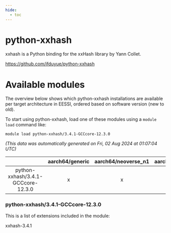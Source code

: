 ```yaml
---
hide:
  - toc
---
```


python-xxhash
=============


xxhash is a Python binding for the xxHash library by Yann Collet.

https://github.com/ifduyue/python-xxhash
# Available modules


The overview below shows which python-xxhash installations are available per target architecture in EESSI, ordered based on software version (new to old).

To start using python-xxhash, load one of these modules using a `module load` command like:

```shell
module load python-xxhash/3.4.1-GCCcore-12.3.0
```

*(This data was automatically generated on Fri, 02 Aug 2024 at 01:07:04 UTC)*  

| |aarch64/generic|aarch64/neoverse_n1|aarch64/neoverse_v1|x86_64/generic|x86_64/amd/zen2|x86_64/amd/zen3|x86_64/amd/zen4|x86_64/intel/haswell|x86_64/intel/skylake_avx512|
| :---: | :---: | :---: | :---: | :---: | :---: | :---: | :---: | :---: | :---: |
|python-xxhash/3.4.1-GCCcore-12.3.0|x|x|x|x|x|x|-|x|x|


### python-xxhash/3.4.1-GCCcore-12.3.0

This is a list of extensions included in the module:

xxhash-3.4.1